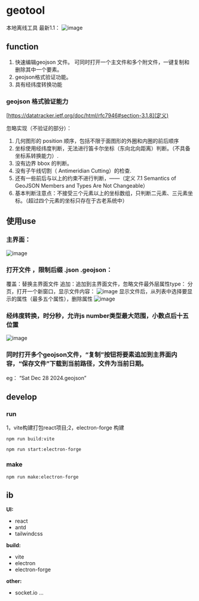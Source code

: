 

# **geotool**

本地离线工具
最新1.1：
![image](https://github.com/user-attachments/assets/15ad04b0-ade2-4f0a-ab3c-7ddac3cf9db6)


## function

1. 快速编辑geojson 文件。 可同时打开一个主文件和多个附文件，一键复制和删除其中一个要素。
2. geojson格式验证功能。
3. 具有经纬度转换功能

### geojson 格式验证能力

[https://datatracker.ietf.org/doc/html/rfc7946#section-3.1.8](定义)

忽略实现（不验证的部分）：

1. 几何图形的 position 顺序，包括不限于面图形的外圈和内圈的前后顺序
2. 坐标使用经纬度判断，无法进行笛卡尔坐标（东向北向距离）判断。（不具备坐标系转换能力）.
3. 没有边界 bbox 的判断。
4. 没有子午线切割（ Antimeridian Cutting）的检查.
5. 还有一些前后与以上的约束不进行判断，——（定义 7.1 Semantics of GeoJSON Members and Types Are Not Changeable）
6. 基本判断注意点：不接受三个元素以上的坐标数组，只判断二元素、三元素坐标。（超过四个元素的坐标只存在于古老系统中）

## 使用use
### 主界面：
![image](https://github.com/user-attachments/assets/d930ae5f-f8d4-4643-9be1-2babbdba165c)
### 打开文件 ，限制后缀 .json .geojson：
覆盖：替换主界面文件
追加：追加到主界面文件，忽略文件最外层属性type：
分页，打开一个新窗口，显示文件内容：
![image](https://github.com/user-attachments/assets/cc91d177-ebf9-45f4-9d30-b1c87f833a9a)
显示文件后，从列表中选择要显示的属性（最多五个属性），删除属性
![image](https://github.com/user-attachments/assets/81326edc-5224-4ad7-a7c2-5ed1bede5e1b)

### 经纬度转换，时分秒，允许js number类型最大范围，小数点后十五位置
![image](https://github.com/user-attachments/assets/278e0551-48b5-40af-8fcf-013c3e01b704)
### 同时打开多个geojson文件，“复制”按钮将要素追加到主界面内容，“保存文件”下载到当前路径，文件为当前日期。
eg： “Sat Dec 28 2024.geojson”



## develop

### run

1，vite构建打包react项目;2，electron-forge 构建

`npm run build:vite`

`npm run start:electron-forge`

### make

`npm run make:electron-forge`

## ib

**UI:**

* react
* antd
* tailwindcss

**build:**

* vite
* electron
* electron-forge

**other:**

* socket.io
  ...
